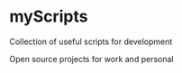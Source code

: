 # myScripts

Collection of useful scripts for development

Open source projects for work and personal
